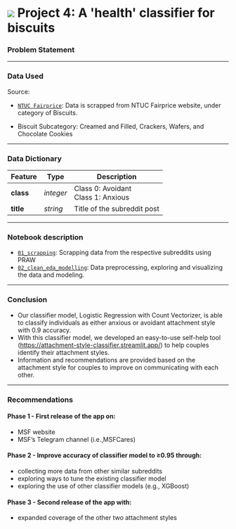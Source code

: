 # ![](https://ga-dash.s3.amazonaws.com/production/assets/logo-9f88ae6c9c3871690e33280fcf557f33.png) Project 4: A 'health' classifier for biscuits

### Problem Statement



---

### Data Used

Source: 
* [`NTUC Fairprice`](https://www.fairprice.com.sg/category/biscuits): Data is scrapped from NTUC Fairprice website, under category of Biscuits.
- Biscuit Subcategory: Creamed and Filled, Crackers, Wafers, and Chocolate Cookies

---

### Data Dictionary

|Feature|Type|Description|
|---|---|---|
|**class**|*integer*|Class 0: Avoidant<br>Class 1: Anxious|
|**title**|*string*|Title of the subreddit post|

---

### Notebook description

* [`01_scrapping`](/code/01_scrapping.ipynb): Scrapping data from the respective subreddits using PRAW
* [`02_clean_eda_modelling`](/code/02_clean_eda_modelling.ipynb): Data preprocessing, exploring and visualizing the data and modeling. 

---

### Conclusion

- Our classifier model, Logistic Regression with Count Vectorizer, is able to classify individuals as either anxious or avoidant attachment style with 0.9 accuracy. 
- With this classifier model, we developed an easy-to-use self-help tool (https://attachment-style-classifier.streamlit.app/) to help couples identify their attachment styles. 
- Information and recommendations are provided based on the attachment style for couples to improve on communicating with each other. 

---

### Recommendations

#### Phase 1 - First release of the app on:
- MSF website
- MSF’s Telegram channel (i.e.,MSFCares)
#### Phase 2 - Improve accuracy of classifier model to ≥0.95 through:
- collecting more data from other similar subreddits
- exploring ways to tune the existing classifier model
- exploring the use of other classifier models (e.g., XGBoost) 
#### Phase 3 - Second release of the app with:
- expanded coverage of the other two attachment styles
